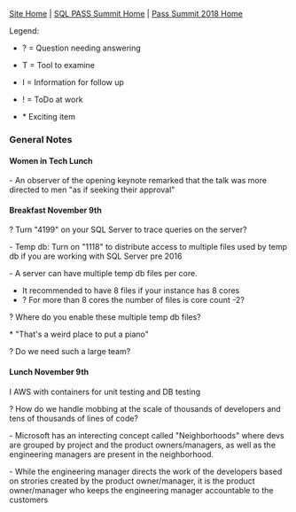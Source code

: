 [Site Home](../../../../index) | [SQL PASS Summit Home](../../../index) | [Pass Summit 2018 Home](../../index)

Legend:

- ? = Question needing answering

- T = Tool to examine

- I = Information for follow up

- ! = ToDo at work

- \* Exciting item

### General Notes

#### Women in Tech Lunch
\- An observer of the opening keynote remarked that the talk was more directed to men "as if seeking their approval"

#### Breakfast November 9th
? Turn "4199" on your SQL Server to trace queries on the server?

\- Temp db: Turn on "1118" to distribute access to multiple files used by temp db if you are working with SQL Server pre 2016

\- A server can have multiple temp db files per core.
* It recommended to have 8 files if your instance has 8 cores
* ? For more than 8 cores the number of files is core count -2?

? Where do you enable these multiple temp db files?

\* "That's a weird place to put a piano"

? Do we need such a large team?

#### Lunch November 9th
I AWS with containers for unit testing and DB testing

? How do we handle mobbing at the scale of thousands of developers and tens of thousands of lines of code?

\- Microsoft has an interecting concept called "Neighborhoods" where devs are grouped by project and the product owners/managers, as well as the engineering managers are present in the neighborhood.

\- While the engineering manager directs the work of the developers based on strories created by the product owner/manager, it is the product owner/manager who keeps the engineering manager accountable to the customers